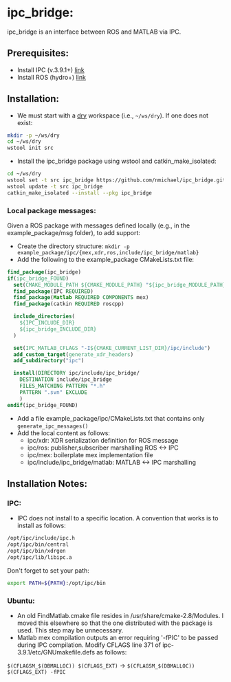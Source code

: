 # ipc\_bridge:

ipc\_bridge is an interface between ROS and MATLAB via IPC.

## Prerequisites:

- Install IPC (v.3.9.1+) [link](http://www.cs.cmu.edu/~ipc/)
- Install ROS (hydro+) [link](http://wiki.ros.org/hydro/Installation/)

## Installation:

* We must start with a [dry](http://wiki.ros.org/catkin/migrating_from_rosbuild) workspace (i.e., ```~/ws/dry```). If one does not exist:

```sh
mkdir -p ~/ws/dry
cd ~/ws/dry
wstool init src
```

* Install the ipc\_bridge package using wstool and catkin\_make\_isolated:
```sh
cd ~/ws/dry
wstool set -t src ipc_bridge https://github.com/nmichael/ipc_bridge.git --git --version=develop
wstool update -t src ipc_bridge
catkin_make_isolated --install --pkg ipc_bridge
```

### Local package messages:

Given a ROS package with messages defined locally (e.g., in the example_package/msg folder), to add support:
+ Create the directory structure:
```mkdir -p example_package/ipc/{mex,xdr,ros,include/ipc_bridge/matlab}```
+ Add the following to the example_package CMakeLists.txt file:
```cmake
find_package(ipc_bridge)
if(ipc_bridge_FOUND)
  set(CMAKE_MODULE_PATH ${CMAKE_MODULE_PATH} "${ipc_bridge_MODULE_PATH}")
  find_package(IPC REQUIRED)
  find_package(Matlab REQUIRED COMPONENTS mex)
  find_package(catkin REQUIRED roscpp)

  include_directories(
    ${IPC_INCLUDE_DIR}
    ${ipc_bridge_INCLUDE_DIR}
  )

  set(IPC_MATLAB_CFLAGS "-I${CMAKE_CURRENT_LIST_DIR}/ipc/include")
  add_custom_target(generate_xdr_headers)
  add_subdirectory("ipc")

  install(DIRECTORY ipc/include/ipc_bridge/
    DESTINATION include/ipc_bridge
    FILES_MATCHING PATTERN "*.h"
    PATTERN ".svn" EXCLUDE
    )
endif(ipc_bridge_FOUND)
```
+ Add a file example_package/ipc/CMakeLists.txt that contains only ```generate_ipc_messages()```
+ Add the local content as follows:
  * ipc/xdr: XDR serialization definition for ROS message
  * ipc/ros: publisher,subscriber marshalling ROS <-> IPC
  * ipc/mex: boilerplate mex implementation file
  * ipc/include/ipc_bridge/matlab: MATLAB <-> IPC marshalling

## Installation Notes:

### IPC:

* IPC does not install to a specific location. A convention that works is to install as follows:
```sh
/opt/ipc/include/ipc.h
/opt/ipc/bin/central
/opt/ipc/bin/xdrgen
/opt/ipc/lib/libipc.a
```
Don't forget to set your path:
```sh
export PATH=${PATH}:/opt/ipc/bin
```

### Ubuntu:

* An old FindMatlab.cmake file resides in /usr/share/cmake-2.8/Modules. I moved this elsewhere so that the one distributed with the package is used. This step may be unnecessary.
* Matlab mex compilation outputs an error requiring '-fPIC' to be passed during IPC compilation. Modify CFLAGS line 371 of ipc-3.9.1/etc/GNUmakefile.defs as follows:

```$(CFLAGSM_$(DBMALLOC)) $(CFLAGS_EXT)``` -> ```$(CFLAGSM_$(DBMALLOC)) $(CFLAGS_EXT) -fPIC```

